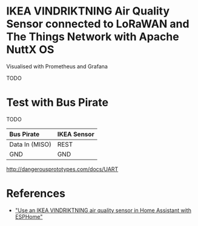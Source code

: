 # IKEA VINDRIKTNING Air Quality Sensor connected to LoRaWAN and The Things Network with Apache NuttX OS

Visualised with Prometheus and Grafana

TODO

# Test with Bus Pirate

TODO

| Bus Pirate | IKEA Sensor
|:---|:---
| Data In (MISO) | REST
| GND | GND

http://dangerousprototypes.com/docs/UART

# References

-   ["Use an IKEA VINDRIKTNING air quality sensor in Home Assistant with ESPHome"](https://style.oversubstance.net/2021/08/diy-use-an-ikea-vindriktning-air-quality-sensor-in-home-assistant-with-esphome/)
